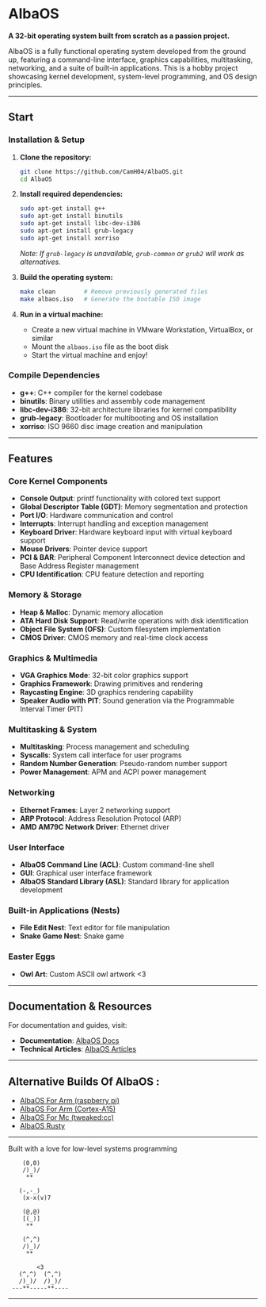 # AlbaOS

**A 32-bit operating system built from scratch as a passion project.**

AlbaOS is a fully functional operating system developed from the ground up, featuring a command-line interface, graphics capabilities, multitasking, networking, and a suite of built-in applications. This is a hobby project showcasing kernel development, system-level programming, and OS design principles.

---

## Start

### Installation & Setup

1. **Clone the repository:**
   ```bash
   git clone https://github.com/CamH04/AlbaOS.git
   cd AlbaOS
   ```

2. **Install required dependencies:**
   ```bash
   sudo apt-get install g++
   sudo apt-get install binutils
   sudo apt-get install libc-dev-i386
   sudo apt-get install grub-legacy
   sudo apt-get install xorriso
   ```
   
   *Note: If `grub-legacy` is unavailable, `grub-common` or `grub2` will work as alternatives.*

3. **Build the operating system:**
   ```bash
   make clean        # Remove previously generated files
   make albaos.iso   # Generate the bootable ISO image
   ```

4. **Run in a virtual machine:**
   - Create a new virtual machine in VMware Workstation, VirtualBox, or similar
   - Mount the `albaos.iso` file as the boot disk
   - Start the virtual machine and enjoy!

### Compile Dependencies
- **g++**: C++ compiler for the kernel codebase
- **binutils**: Binary utilities and assembly code management
- **libc-dev-i386**: 32-bit architecture libraries for kernel compatibility
- **grub-legacy**: Bootloader for multibooting and OS installation
- **xorriso**: ISO 9660 disc image creation and manipulation

---

## Features

### Core Kernel Components
- **Console Output**: printf functionality with colored text support
- **Global Descriptor Table (GDT)**: Memory segmentation and protection
- **Port I/O**: Hardware communication and control
- **Interrupts**: Interrupt handling and exception management
- **Keyboard Driver**: Hardware keyboard input with virtual keyboard support
- **Mouse Drivers**: Pointer device support
- **PCI & BAR**: Peripheral Component Interconnect device detection and Base Address Register management
- **CPU Identification**: CPU feature detection and reporting

### Memory & Storage
- **Heap & Malloc**: Dynamic memory allocation
- **ATA Hard Disk Support**: Read/write operations with disk identification
- **Object File System (OFS)**: Custom filesystem implementation
- **CMOS Driver**: CMOS memory and real-time clock access

### Graphics & Multimedia
- **VGA Graphics Mode**: 32-bit color graphics support
- **Graphics Framework**: Drawing primitives and rendering
- **Raycasting Engine**: 3D graphics rendering capability
- **Speaker Audio with PIT**: Sound generation via the Programmable Interval Timer (PIT)

### Multitasking & System
- **Multitasking**: Process management and scheduling
- **Syscalls**: System call interface for user programs
- **Random Number Generation**: Pseudo-random number support
- **Power Management**: APM and ACPI power management

### Networking
- **Ethernet Frames**: Layer 2 networking support
- **ARP Protocol**: Address Resolution Protocol (ARP) 
- **AMD AM79C Network Driver**: Ethernet driver 

### User Interface
- **AlbaOS Command Line (ACL)**: Custom command-line shell
- **GUI**: Graphical user interface framework
- **AlbaOS Standard Library (ASL)**: Standard library for application development

### Built-in Applications (Nests)
- **File Edit Nest**: Text editor for file manipulation
- **Snake Game Nest**: Snake game 

### Easter Eggs
- **Owl Art**: Custom ASCII owl artwork <3

---

## Documentation & Resources

For documentation and guides, visit:

- **Documentation**: [AlbaOS Docs](https://albasoftware.netlify.app/albaos)
- **Technical Articles**: [AlbaOS Articles](https://albasoftware-articles.netlify.app/)

---

## Alternative Builds Of AlbaOS :
+ [AlbaOS For Arm (raspberry pi)](https://github.com/CamH04/AlbaOS-For-Arm/tree/master/rpi4)
+ [AlbaOS For Arm (Cortex-A15)](https://github.com/CamH04/AlbaOS-For-Arm/tree/master/CortexA15)
+ [AlbaOS For Mc (tweaked:cc)](https://github.com/CamH04/Alba-OS-MC)
+ [AlbaOS Rusty](https://github.com/CamH04/AlbaOS-Rusty)
---
Built with a love for low-level systems programming

```
    (0,0)
    /)_)/
     **

   (-,-_)
    (x-x(v)7

    (@,@)
    [(_)]
     **

    (^,^)
    /)_)/
     **

        <3
   (^,^)  (^,^)
   /)_)/  /)_)/
 ---**-----**----
```
---
